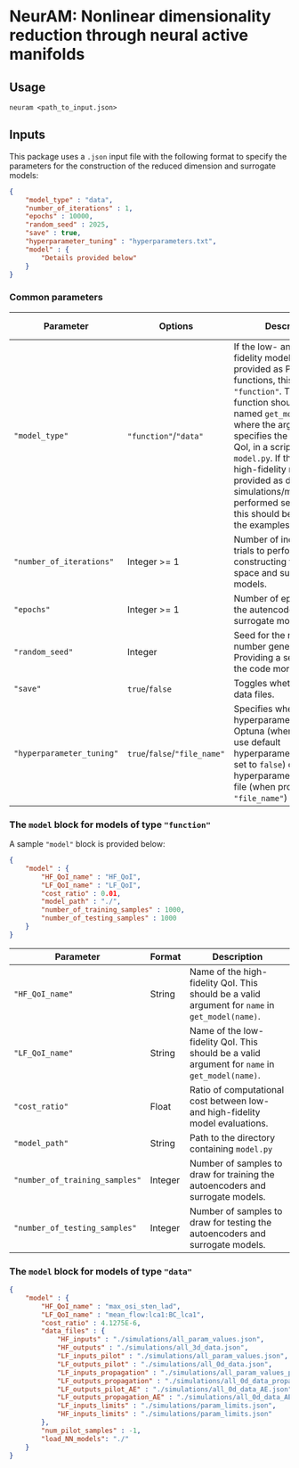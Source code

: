 # NeurAM: Nonlinear dimensionality reduction through neural active manifolds

## Usage

```
neuram <path_to_input.json>
```

## Inputs

This package uses a `.json` input file with the following format to specify the parameters for the construction of the reduced dimension and surrogate models:

```json
{
    "model_type" : "data",
    "number_of_iterations" : 1,
    "epochs" : 10000,
    "random_seed" : 2025,
    "save" : true,
    "hyperparameter_tuning" : "hyperparameters.txt",
    "model" : { 
        "Details provided below" 
    }
}
```

### Common parameters

| Parameter    | Options | Description | Default value |
| -------- | ------- | ------- | ------- |
| `"model_type"`  | `"function"`/`"data"` | If the low- and high-fidelity models are provided as Python functions, this should be `"function"`. The Python function should be in a named `get_model(name)`, where the argument specifies the name of the QoI, in a script called `model.py`. If the low- and high-fidelity models are provided as data (from simulations/measurements performed separately), this should be `"data"`. See the examples for details. | - |
| `"number_of_iterations"` | Integer >= 1  | Number of independent trials to perform in constructing the shared space and surrogate models. | 1 |
| `"epochs"`   | Integer >= 1 | Number of epochs to train the autencoders and surrogate models | 10000 |
| `"random_seed"` | Integer  | Seed for the random number generators. Providing a seed makes the code more repeatable. | False |
| `"save"` | `true`/`false` | Toggles whether to save data files. | True |
| `"hyperparameter_tuning"` | `true`/`false`/`"file_name"` | Specifies whether to tune hyperparameters using Optuna (when set to `true`), use default hyperparameters (when set to `false`) or read hyperparameters from a file (when provided a `"file_name"`)  | False |

### The `model` block for models of type `"function"`

A sample `"model"` block is provided below:
```json
{   
    "model" : {
        "HF_QoI_name" : "HF_QoI",
        "LF_QoI_name" : "LF_QoI",
        "cost_ratio" : 0.01,
        "model_path" : "./",
        "number_of_training_samples" : 1000,
        "number_of_testing_samples" : 1000
    }
}
```
| Parameter    | Format | Description |
| -------- | ------- | ------- |
| `"HF_QoI_name"` | String | Name of the high-fidelity QoI. This should be a valid argument for `name` in `get_model(name)`. |
| `"LF_QoI_name"` | String | Name of the low-fidelity QoI. This should be a valid argument for `name` in `get_model(name)`. |
| `"cost_ratio"` | Float | Ratio of computational cost between low- and high-fidelity model evaluations. |
| `"model_path"` | String | Path to the directory containing `model.py` |
| `"number_of_training_samples"` | Integer | Number of samples to draw for training the autoencoders and surrogate models. |
| `"number_of_testing_samples"` | Integer | Number of samples to draw for testing the autoencoders and surrogate models. |

### The `model` block for models of type `"data"`

```json
{   
    "model" : {
        "HF_QoI_name" : "max_osi_sten_lad",
        "LF_QoI_name" : "mean_flow:lca1:BC_lca1",
        "cost_ratio" : 4.1275E-6,
        "data_files" : {
            "HF_inputs" : "./simulations/all_param_values.json",
            "HF_outputs" : "./simulations/all_3d_data.json",
            "LF_inputs_pilot" : "./simulations/all_param_values.json",
            "LF_outputs_pilot" : "./simulations/all_0d_data.json",
            "LF_inputs_propagation" : "./simulations/all_param_values_propagation.json",
            "LF_outputs_propagation" : "./simulations/all_0d_data_propagation.json",
            "LF_outputs_pilot_AE" : "./simulations/all_0d_data_AE.json",
            "LF_outputs_propagation_AE" : "./simulations/all_0d_data_AE_propagation.json",
            "LF_inputs_limits" : "./simulations/param_limits.json",
            "HF_inputs_limits" : "./simulations/param_limits.json"
        },
        "num_pilot_samples" : -1,
        "load_NN_models": "./"
    }
}
```
